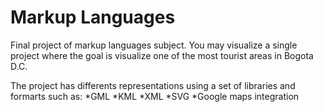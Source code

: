 # Markup Languages
Final project of markup languages subject. You may visualize a single project where the goal is visualize one of the most tourist areas in Bogota D.C.

The project has differents representations using a set of libraries and formarts such as:
*GML
*KML
*XML
*SVG
*Google maps integration
